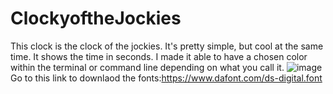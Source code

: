 # ClockyoftheJockies
This clock is the clock of the jockies. It's pretty simple, but cool at the same time. It shows the time in seconds. I made it able to have a chosen color within the terminal or command line depending on what you call it.
![image](https://user-images.githubusercontent.com/74465738/196765607-6c7816bf-c8f6-4fe2-b5e8-6d193753d503.png)
Go to this link to downlaod the fonts:https://www.dafont.com/ds-digital.font
